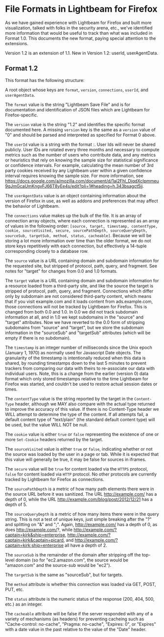 # File Formats in Lightbeam for Firefox

As we have gained experience with Lightbeam for Firefox and built more visualization, talked with folks in the security arena, etc., we've identified more information that would be useful to track than what was included in Format 1.0. This documents the new format, paying special attention to the extensions.

Version 1.2 is an extension of 1.1.
New in Version 1.2: userId, userAgentData.

## Format 1.2

This format has the following structure:

A root object whose keys are `format`, `version`, `connections`, `userId`, and `userAgentData`.

The `format` value is the string "Lightbeam Save File" and is for documentation and identification of JSON files which are Lightbeam for Firefox-specific. 

The `version` value is the string "1.2" and identifies the specific format documented here. A missing `version` key is the same as a `version` value of "0" and should be parsed and interpreted as specified for Format 0 above. 

The `userId` value is a string with the format <identifier>:<timestamp>. User
Ids will never be shared publicly. User IDs are rotated every three months and
necessary to compute metrics such as the number of users who contribute data,
and any metrics or heuristics that rely on knowing the sample size for
statistical significance or confidence intervals. For example, calculating the
mean number of 3rd party cookies received by any Lightbeam user within a given
confidence interval requires knowing the sample size. For more information, see
https://docs.google.com/a/mozilla.com/document/d/1ai2Fhl_DjqdXcIpmmeu9qJmGcaUmKngvFJ66T8yEe4s/edit?pli=1#heading=h.343bsagct5ij.

The `userAgentData` value is an object containing information about the version
of Firefox in use, as well as addons and preferences that may affect the
behavior of Lightbeam.

The `connections` value makes up the bulk of the file. It is an array of connection array objects, where each connection is represented as an array of values in the following order: `[source, target, timestamp, contentType, cookie, sourceVisited, secure, sourcePathDepth, sourceQueryDepth, sourceSub, targetSub, method, status, cacheable]`. Because we will be storing a lot more information over time than the older format, we do not store keys repetitively with each connection, but effectively a 14-tuple corresponding closely to a database row.

The `source` value is a URL containing domain and subdomain information for the requested site, but stripped of protocol, path, query, and fragment. See notes for "target" for changes from 0.0 and 1.0 formats.

The `target` value is a URL containing domain and subdomain information for a resource loaded from a third-party site, and like the source the target is stripped of protocol, path, query, and fragment. Connections which differ only by subdomain are not considered third-party content, which means that if you visit example.com and it loads content from ads.example.com, those connections will not be tracked by Lightbeam for Firefox. This is changed from both 0.0 and 1.0. In 0.0 we did not track subdomain information at all, and in 1.0 we kept subdomains in the "source" and "target" attributes. Now we have reverted to the 0.0 form of stripping subdomains from "source" and "target", but we store the subdomain information in the "sourceSub" and "targetSub" attributes (which will be empty if there is no subdomain).

The `timestamp` is an integer number of milliseconds since the Unix epoch (January 1, 1970) as normally used for Javascript Date objects. The granularity of the timestamp is intentionally reduced when this data is shared, by rounding timestamps down to the last 5 minutes to prevent trackers from comparing our data with theirs to re-associate our data with individual users. Note, this is a change from the earlier (version 0) data format which only stored timestamps relative to the time Lightbeam for Firefox was started, and couldn't be used to restore actual session dates or times.

The `contentType` value is the string reported by the target in the `Content-Type` header, although we MAY also compare with the actual type returned to improve the accuracy of this value. If there is no Content-Type header we WILL attempt to determine the type of the content. If all attempts fail, a default content type of "text/plain" (the standard default content type) will be used, but the value WILL NOT be null.

The `cookie` value is either `true` or `false` representing the existence of one or more `Set-Cookie` headers returned by the target.

The `sourceVisited` value is either `true` or `false`, indicating whether or not the source was loaded by the user in a page or tab. While it is expected that this value will generally be true, it may be false for sources in iframes.

The `secure` value will be `true` for content loaded via the `HTTPS` protocol, `false` for content loaded via `HTTP` protocol. No other protocols are currently tracked by Lightbeam for Firefox as connections.

The `sourcePathDepth` is a metric of how many path elements there were in the source URL before it was sanitized. The URL http://example.com/ has a depth of 0, while the URL http://example.com/blog/post/2012/12/21 has a depth of 5.

The `sourceQueryDepth` is a metric of how many items there were in the query string. This is not a test of unique keys, just simple breaking after the "?" and splitting on "&" and ";". Again, http://example.com/ has a depth of 0, as does http://example.com/?, while http://example.com/?captain=kirk&ship=enterprise, http://example.com/?captain=kirk&captain=picard, and http://example.com/?captain=kirk;ship=enterprise all have a depth of 2.

The `sourceSub` is the remainder of the domain after stripping off the top-level domain (so for "ec2.amazon.com", the source would be "amazon.com" and the source-sub would be "ec2").

The `targetSub` is the same as "sourceSub", but for targets.

The `method` attribute is whether this connection was loaded via GET, POST, PUT, etc.

The `status` attribute is the numeric status of the response (200, 404, 500, etc.) as an integer.

The `cacheable` attribute will be false if the server responded with any of a variety of mechanisms (as headers) for preventing cacheing such as "Cache-control: no-cache", "Pragma: no-cache", "Expires: 0", or "Expires" with a date value in the past relative to the value of the "Date" header.
